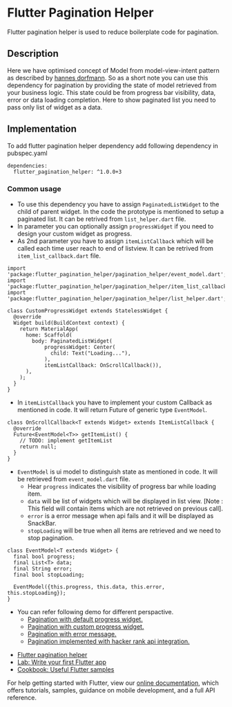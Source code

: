 # Flutter Pagination Helper

Flutter pagination helper is used to reduce boilerplate code for pagination.

## Description 

Here we have optimised concept of Model from model-view-intent pattern as described by [hannes dorfmann](http://hannesdorfmann.com/android/mosby3-mvi-1). So as a short note you can use this dependency for pagination by providing the state of model retrieved from your business logic. This state could be from progress bar visibility, data, error or data loading completion. Here to show paginated list you need to pass only list of widget as a data.

## Implementation

To add flutter pagination helper dependency add following dependency in pubspec.yaml
```
dependencies:
  flutter_pagination_helper: ^1.0.0+3
```

### Common usage

* To use this dependency you have to assign `PaginatedListWidget` to the child of parent widget. In the code the prototype is mentioned to setup a paginated list. It can be retrived from `list_helper.dart` file.  
* In parameter you can optionally assign `progressWidget` if you need to design your custom widget as progress.
* As 2nd parameter you have to assign `itemListCallback` which will be called each time user reach to end of listview. It can be retrived from `item_list_callback.dart` file.
```
import 'package:flutter_pagination_helper/pagination_helper/event_model.dart';
import 'package:flutter_pagination_helper/pagination_helper/item_list_callback.dart';
import 'package:flutter_pagination_helper/pagination_helper/list_helper.dart';

class CustomProgressWidget extends StatelessWidget {
  @override
  Widget build(BuildContext context) {
    return MaterialApp(
      home: Scaffold(      
        body: PaginatedListWidget(
            progressWidget: Center(
              child: Text("Loading..."),
            ),
            itemListCallback: OnScrollCallback()),
      ),
    );
  }
}
```
* In `itemListCallback` you have to implement your custom Callback as mentioned in code. It will return Future of generic type `EventModel`.
```
class OnScrollCallback<T extends Widget> extends ItemListCallback {
  @override
  Future<EventModel<T>> getItemList() {
    // TODO: implement getItemList
    return null;
  }  
}
```
* `EventModel` is ui model to distinguish state as mentioned in code. It will be retrieved from `event_model.dart` file.
  - Hear `progress` indicates the visibility of progress bar while loading item.
  - `data` will be list of widgets which will be displayed in list view. [Note : This field will contain items which are not retrieved on previous call].
  - `error` is a error message when api fails and it will be displayed as SnackBar.
  - `stopLoading` will be true when all items are retrieved and we need to stop pagination.
```
class EventModel<T extends Widget> {
  final bool progress;
  final List<T> data;
  final String error;
  final bool stopLoading;

  EventModel({this.progress, this.data, this.error, this.stopLoading});
}

```
* You can refer following demo for different perspactive.
  * [Pagination with default progress widget.](https://github.com/akashMehta-STL/FlutterPaginationHelper/blob/master/lib/demo/default_progress_pagination.dart)
  * [Pagination with custom progress widget.](https://github.com/akashMehta-STL/FlutterPaginationHelper/blob/master/lib/demo/custom_progress_pagination.dart)
  * [Pagination with error message.](https://github.com/akashMehta-STL/FlutterPaginationHelper/blob/master/lib/demo/pagination_error.dart)
  * [Pagination implemented with hacker rank api integration.](https://github.com/akashMehta-STL/FlutterPaginationHelper/tree/master/lib/demo/hackerNewsIntegration)
- [Flutter pagination helper](https://pub.dartlang.org/packages/flutter_pagination_helper#-installing-tab-)
- [Lab: Write your first Flutter app](https://flutter.io/docs/get-started/codelab)
- [Cookbook: Useful Flutter samples](https://flutter.io/docs/cookbook)

For help getting started with Flutter, view our 
[online documentation](https://flutter.io/docs), which offers tutorials, 
samples, guidance on mobile development, and a full API reference.
